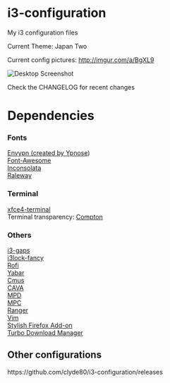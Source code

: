 # i3-configuration
My i3 configuration files

Current Theme: Japan Two

Current config pictures: http://imgur.com/a/BgXL9

![Desktop Screenshot](http://i.imgur.com/sj967oV.png)

Check the CHANGELOG for recent changes

<h1>Dependencies</h1>

<h3>Fonts</h3>

<a href="https://github.com/Tecate/bitmap-fonts/tree/master/bitmap/envypn-font">Envypn (created by <a href="https://github.com/Ypnose">Ypnose</a>)</a><br>
<a href="http://fontawesome.io/">Font-Awesome</a><br>
<a href="https://fonts.google.com/specimen/Inconsolata">Inconsolata</a><br>
<a href="https://fonts.google.com/specimen/Raleway">Raleway</a><br>

<h3>Terminal</h3>

<a href="https://launchpad.net/xfce4-terminal">xfce4-terminal</a><br>
Terminal transparency: <a href="https://github.com/chjj/compton">Compton</a><br>

<h3>Others</h3>

<a href="https://github.com/Airblader/i3">i3-gaps</a><br>
<a href="https://github.com/meskarune/i3lock-fancy">i3lock-fancy</a><br>
<a href="https://github.com/DaveDavenport/rofi">Rofi</a><br>
<a href="https://github.com/geommer/yabar">Yabar</a><br>
<a href="https://github.com/cmus/cmus">Cmus</a><br>
<a href="https://github.com/karlstav/cava">CAVA</a><br>
<a href="https://www.musicpd.org/">MPD</a><br>
<a href="https://www.musicpd.org/clients/mpc/">MPC</a><br>
<a href="https://github.com/ranger/ranger">Ranger</a><br>
<a href="https://github.com/vim/vim">Vim</a><br>
<a href="https://addons.mozilla.org/en-US/firefox/addon/stylish/">Stylish Firefox Add-on</a><br>
<a href="https://github.com/inbasic/turbo-download-manager">Turbo Download Manager</a>

<h2>Other configurations</h2>
https://github.com/clyde80/i3-configuration/releases
